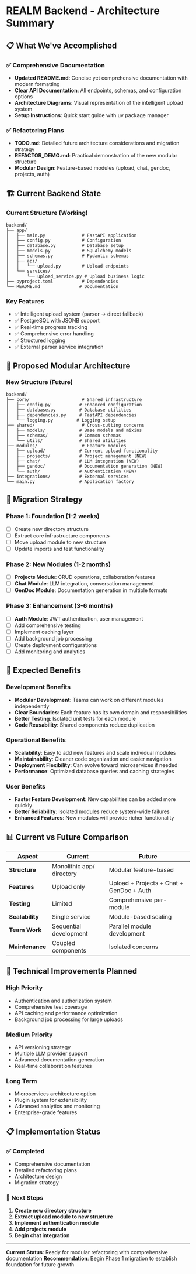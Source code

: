 # REALM Backend - Architecture Summary

## 📋 What We've Accomplished

### ✅ Comprehensive Documentation
- **Updated README.md**: Concise yet comprehensive documentation with modern formatting
- **Clear API Documentation**: All endpoints, schemas, and configuration options
- **Architecture Diagrams**: Visual representation of the intelligent upload system
- **Setup Instructions**: Quick start guide with uv package manager

### ✅ Refactoring Plans
- **TODO.md**: Detailed future architecture considerations and migration strategy
- **REFACTOR_DEMO.md**: Practical demonstration of the new modular structure
- **Modular Design**: Feature-based modules (upload, chat, gendoc, projects, auth)

## 🏗️ Current Backend State

### Current Structure (Working)
```
backend/
├── app/
│   ├── main.py              # FastAPI application
│   ├── config.py            # Configuration
│   ├── database.py          # Database setup
│   ├── models.py            # SQLAlchemy models
│   ├── schemas.py           # Pydantic schemas
│   ├── api/
│   │   └── upload.py        # Upload endpoints
│   └── services/
│       └── upload_service.py # Upload business logic
├── pyproject.toml           # Dependencies
└── README.md               # Documentation
```

### Key Features
- ✅ Intelligent upload system (parser → direct fallback)
- ✅ PostgreSQL with JSONB support
- ✅ Real-time progress tracking
- ✅ Comprehensive error handling
- ✅ Structured logging
- ✅ External parser service integration

## 🎯 Proposed Modular Architecture

### New Structure (Future)
```
backend/
├── core/                    # Shared infrastructure
│   ├── config.py           # Enhanced configuration
│   ├── database.py         # Database utilities
│   ├── dependencies.py     # FastAPI dependencies
│   └── logging.py         # Logging setup
├── shared/                  # Cross-cutting concerns
│   ├── models/             # Base models and mixins
│   ├── schemas/            # Common schemas
│   └── utils/              # Shared utilities
├── modules/                 # Feature modules
│   ├── upload/             # Current upload functionality
│   ├── projects/           # Project management (NEW)
│   ├── chat/               # LLM integration (NEW)
│   ├── gendoc/             # Documentation generation (NEW)
│   └── auth/               # Authentication (NEW)
├── integrations/           # External services
└── main.py                 # Application factory
```

## 🚀 Migration Strategy

### Phase 1: Foundation (1-2 weeks)
- [ ] Create new directory structure
- [ ] Extract core infrastructure components
- [ ] Move upload module to new structure
- [ ] Update imports and test functionality

### Phase 2: New Modules (1-2 months)
- [ ] **Projects Module**: CRUD operations, collaboration features
- [ ] **Chat Module**: LLM integration, conversation management
- [ ] **GenDoc Module**: Documentation generation in multiple formats

### Phase 3: Enhancement (3-6 months)
- [ ] **Auth Module**: JWT authentication, user management
- [ ] Add comprehensive testing
- [ ] Implement caching layer
- [ ] Add background job processing
- [ ] Create deployment configurations
- [ ] Add monitoring and analytics

## 🎯 Expected Benefits

### Development Benefits
- **Modular Development**: Teams can work on different modules independently
- **Clear Boundaries**: Each feature has its own domain and responsibilities
- **Better Testing**: Isolated unit tests for each module
- **Code Reusability**: Shared components reduce duplication

### Operational Benefits
- **Scalability**: Easy to add new features and scale individual modules
- **Maintainability**: Cleaner code organization and easier navigation
- **Deployment Flexibility**: Can evolve toward microservices if needed
- **Performance**: Optimized database queries and caching strategies

### User Benefits
- **Faster Feature Development**: New capabilities can be added more quickly
- **Better Reliability**: Isolated modules reduce system-wide failures
- **Enhanced Features**: New modules will provide richer functionality

## 📊 Current vs Future Comparison

| Aspect | Current | Future |
|--------|---------|---------|
| **Structure** | Monolithic app/ directory | Modular feature-based |
| **Features** | Upload only | Upload + Projects + Chat + GenDoc + Auth |
| **Testing** | Limited | Comprehensive per-module |
| **Scalability** | Single service | Module-based scaling |
| **Team Work** | Sequential development | Parallel module development |
| **Maintenance** | Coupled components | Isolated concerns |

## 🔧 Technical Improvements Planned

### High Priority
- Authentication and authorization system
- Comprehensive test coverage
- API caching and performance optimization
- Background job processing for large uploads

### Medium Priority
- API versioning strategy
- Multiple LLM provider support
- Advanced documentation generation
- Real-time collaboration features

### Long Term
- Microservices architecture option
- Plugin system for extensibility
- Advanced analytics and monitoring
- Enterprise-grade features

## 📋 Implementation Status

### ✅ Completed
- Comprehensive documentation
- Detailed refactoring plans
- Architecture design
- Migration strategy

### 🔄 Next Steps
1. **Create new directory structure**
2. **Extract upload module to new structure**
3. **Implement authentication module**
4. **Add projects module**
5. **Begin chat integration**

---

**Current Status**: Ready for modular refactoring with comprehensive documentation
**Recommendation**: Begin Phase 1 migration to establish foundation for future growth 